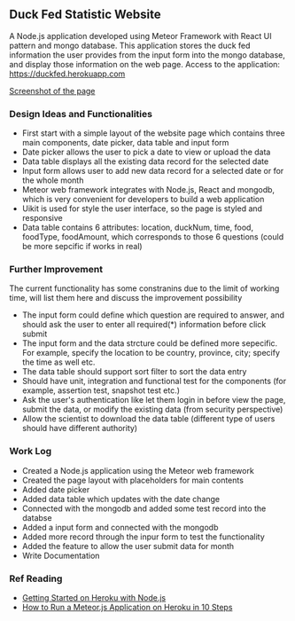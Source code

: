 ## **Duck Fed Statistic Website**
A Node.js application developed using Meteor Framework with React UI pattern and mongo database. This application stores the duck fed information the user provides from the input form into the mongo database, and display those information on the web page. Access to the application: https://duckfed.herokuapp.com

[Screenshot of the page](public/img/pageDemo.png)   

### **Design Ideas and Functionalities** 
* First start with a simple layout of the website page which contains three main components, date picker, data table and input form
* Date picker allows the user to pick a date to view or upload the data
* Data table displays all the existing data record for the selected date
* Input form allows user to add new data record for a selected date or for the whole month
* Meteor web framework integrates with Node.js, React and mongodb, which is very convenient for developers to build a web application
* Uikit is used for style the user interface, so the page is styled and responsive
* Data table contains 6 attributes: location, duckNum, time, food, foodType, foodAmount, which corresponds to those 6 questions (could be more sepcific if works in real)

### **Further Improvement**
The current functionality has some constranins due to the limit of working time, will list them here and discuss the improvement possibility  
* The input form could define which question are required to answer, and should ask the user to enter all required(*) information before click submit
* The input form and the data strcture could be defined more sepecific. For example, specify the location to be country, province, city; specify the time as well etc.
* The data table should support sort filter to sort the data entry
* Should have unit, integration and functional test for the components (for example, assertion test, snapshot test etc.)
* Ask the user's authentication like let them login in before view the page, submit the data, or modify the existing data (from security perspective)
* Allow the scientist to download the data table (different type of users should have different authority)

### **Work Log**
* Created a Node.js application using the Meteor web framework
* Created the page layout with placeholders for main contents
* Added date picker
* Added data table which updates with the date change
* Connected with the mongodb and added some test record into the databse
* Added a input form and connected with the mongodb
* Added more record through the inpur form to test the functionality
* Added the feature to allow the user submit data for month
* Write Documentation

### **Ref Reading**
* [Getting Started on Heroku with Node.js](https://devcenter.heroku.com/articles/getting-started-with-nodejs)  
* [How to Run a Meteor.js Application on Heroku in 10 Steps](https://medium.com/@leonardykris/how-to-run-a-meteor-js-application-on-heroku-in-10-steps-7aceb12de234)